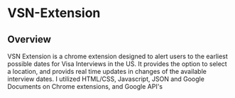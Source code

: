 # VSN-Extension
## Overview
VSN Extension is a chrome extension designed to alert users to the earliest possible dates for Visa Interviews in the US. It provides the option to select a location, and provids real time updates in changes of the available interview dates.
I utilized HTML/CSS, Javascript, JSON and Google Documents on Chrome extensions, and Google API's
